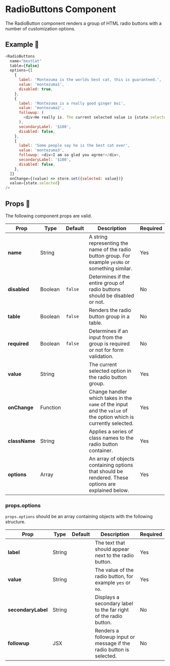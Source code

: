 # RadioButtons Component

The RadioButton component renders a group of HTML radio buttons with a number of customization options.

## Example 🚀

```javascript
<RadioButtons
  name="bestCat"
  table={false}
  options={[
    {
      label: 'Montezuma is the worlds best cat, this is guaranteed.',
      value: 'montezuma1',
      disabled: true,
    },
    {
      label: 'Montezuma is a really good ginger boi',
      value: 'montezuma2',
      followup: (
        <div>He really is. The current selected value is {state.selected}</div>
      ),
      secondaryLabel: '$100',
      disabled: false,
    },
    {
      label: 'Some people say he is the best cat ever',
      value: 'montezuma3',
      followup: <div>I am so glad you agree!</div>,
      secondaryLabel: '$100',
      disabled: false,
    },
  ]}
  onChange={(value) => store.set({selected: value})}
  value={state.selected}
/>
```

## Props 🔧

The following component props are valid.

| Prop          | Type     | Default | Description                                                                                                      | Required |
| ------------- | -------- | ------- | ---------------------------------------------------------------------------------------------------------------- | -------- |
| **name**      | String   |         | A string representing the name of the radio button group. For example `yesNo` or something similar.              | Yes      |
| **disabled**  | Boolean  | `false` | Determines if the entire group of radio buttons should be disabled or not.                                       | No       |
| **table**     | Boolean  | `false` | Renders the radio button group in a table.                                                                       | No       |
| **required**  | Boolean  | `false` | Determines if an input from the group is required or not for form validation.                                    | No       |
| **value**     | String   |         | The current selected option in the radio button group.                                                           | Yes      |
| **onChange**  | Function |         | Change handler which takes in the `name` of the input and the `value` of the option which is currently selected. | Yes      |
| **className** | String   |         | Applies a series of class names to the radio button container.                                                   | Yes      |
| **options**   | Array    |         | An array of objects containing options that should be rendered. These options are explained below.               | Yes      |

### props.options

`props.options` should be an array containing objects with the following structure.

| Prop               | Type   | Default | Description                                                          | Required |
| ------------------ | ------ | ------- | -------------------------------------------------------------------- | -------- |
| **label**          | String |         | The text that should appear next to the radio button.                | Yes      |
| **value**          | String |         | The value of the radio button, for example `yes` or `no`.            | Yes      |
| **secondaryLabel** | String |         | Displays a secondary label to the far right of the radio button.     | No       |
| **followup**       | JSX    |         | Renders a followup input or message if the radio button is selected. | No       |
